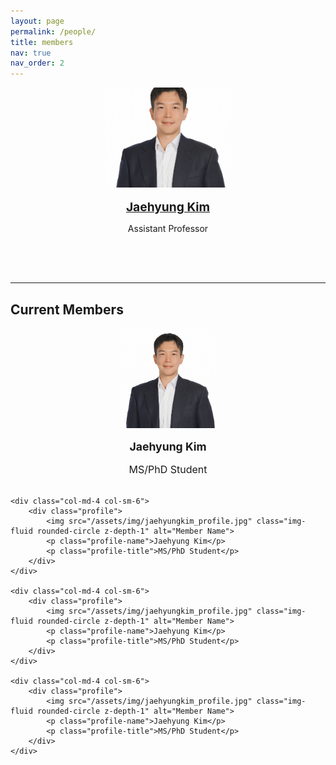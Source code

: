 ```yaml
---
layout: page
permalink: /people/
title: members
nav: true
nav_order: 2
---
```


<div class="profile-container-faculty">
    <div class="profile">
        <img src="/assets/img/jaehyungkim_profile.jpg" class="img-fluid rounded-circle" alt="Jaehyung Kim" style="width: 200px;">
        <p style="margin-top: 1rem; margin-bottom: 0.2rem; font-size: 1.2rem; font-weight: bold;">
            <a href="https://sites.google.com/view/jaehyungkim" target="_blank" rel="noopener noreferrer">Jaehyung Kim</a>
        </p>
        <p>Assistant Professor</p>
    </div>
</div>

<hr>

## Current Members

<div class="row">
    <div class="col-md-4 col-sm-6">
        <div class="profile">
            <img src="/assets/img/jaehyungkim_profile.jpg" class="img-fluid rounded-circle z-depth-1" alt="Member Name">
            <p class="profile-name">Jaehyung Kim</p>
            <p class="profile-title">MS/PhD Student</p>
        </div>
    </div>

    <div class="col-md-4 col-sm-6">
        <div class="profile">
            <img src="/assets/img/jaehyungkim_profile.jpg" class="img-fluid rounded-circle z-depth-1" alt="Member Name">
            <p class="profile-name">Jaehyung Kim</p>
            <p class="profile-title">MS/PhD Student</p>
        </div>
    </div>
    
    <div class="col-md-4 col-sm-6">
        <div class="profile">
            <img src="/assets/img/jaehyungkim_profile.jpg" class="img-fluid rounded-circle z-depth-1" alt="Member Name">
            <p class="profile-name">Jaehyung Kim</p>
            <p class="profile-title">MS/PhD Student</p>
        </div>
    </div>

    <div class="col-md-4 col-sm-6">
        <div class="profile">
            <img src="/assets/img/jaehyungkim_profile.jpg" class="img-fluid rounded-circle z-depth-1" alt="Member Name">
            <p class="profile-name">Jaehyung Kim</p>
            <p class="profile-title">MS/PhD Student</p>
        </div>
    </div>
</div>

<style>
.profile-container-faculty {
    display: flex;
    justify-content: center;
    text-align: center;
    margin-bottom: 2rem;
}
.profile {
    text-align: center;
    margin-bottom: 2rem;
}
.profile img {
    width: 160px; /* Control member image size */
    height: 160px;
    object-fit: cover;
}
.profile .profile-name {
    margin-top: 1rem;
    margin-bottom: 0.2rem;
    font-size: 1.1rem;
    font-weight: bold;
}
.profile .profile-title {
    font-size: 1rem;
    margin-bottom: 0.1rem;
}
.profile .profile-affiliation {
    font-size: 0.9rem;
    color: #6c757d;
}
</style>
